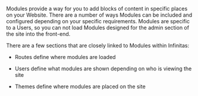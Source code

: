 Modules provide a way for you to add blocks of content in specific places on your Website. There are a number of ways Modules can be included and configured depending on your specific requirements.
Modules are specific to a Users, so you can not load Modules designed for the admin section of the site into the front-end.


There are a few sections that are closely linked to Modules within Infinitas:

- Routes define where modules are loaded

- Users define what modules are shown depending on who is viewing the site

- Themes define where modules are placed on the site
